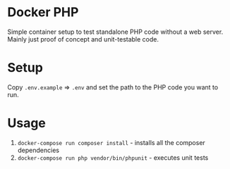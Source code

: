 # Docker PHP
Simple container setup to test standalone PHP code without a web server. Mainly just proof of concept and unit-testable code.

# Setup
Copy `.env.example` => `.env` and set the path to the PHP code you want to run.

# Usage
1) `docker-compose run composer install` - installs all the composer dependencies
2) `docker-compose run php vendor/bin/phpunit` - executes unit tests